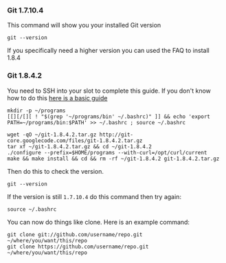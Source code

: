 
### Git 1.7.10.4

This command will show you your installed Git version

~~~
git --version
~~~

If you specifically need a higher version you can used the FAQ to install 1.8.4

### Git 1.8.4.2

You need to SSH into your slot to complete this guide. If you don't know how to do this [here is a basic guide](https://www.feralhosting.com/faq/view?question=12)

~~~
mkdir -p ~/programs
[[][/[][ ! "$(grep '~/programs/bin' ~/.bashrc)" ]] && echo 'export PATH=~/programs/bin:$PATH' >> ~/.bashrc ; source ~/.bashrc
~~~

~~~
wget -qO ~/git-1.8.4.2.tar.gz http://git-core.googlecode.com/files/git-1.8.4.2.tar.gz
tar xf ~/git-1.8.4.2.tar.gz && cd ~/git-1.8.4.2
./configure --prefix=$HOME/programs --with-curl=/opt/curl/current
make && make install && cd && rm -rf ~/git-1.8.4.2 git-1.8.4.2.tar.gz
~~~

Then do this to check the version.

~~~
git --version
~~~

If the version is still `1.7.10.4` do this command then try again:

~~~
source ~/.bashrc
~~~

You can now do things like clone. Here is an example command:

~~~
git clone git://github.com/username/repo.git ~/where/you/want/this/repo
git clone https://github.com/username/repo.git ~/where/you/want/this/repo
~~~



